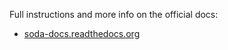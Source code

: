 Full instructions and more info on the official docs:

 - [soda-docs.readthedocs.org](http://soda-docs.readthedocs.org/)
